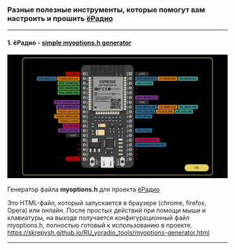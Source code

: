 ### Разные полезные инструменты, которые помогут вам настроить и прошить [ёРадио](https://github.com/e2002/yoradio)
---
#### 1. ёРадио - [simple myoptions.h generator](https://skrepysh.github.io/RU_yoradio_tools/myoptions-generator.html)
<img src="images/myoptions-generator.jpg" width="830" height="auto">


Генератор файла **myoptions.h** для проекта [ёРадио](https://github.com/e2002/yoradio)

Это HTML-файл, который запускается в браузере (chrome, firefox, Opera) или онлайн. После простых действий
при помощи мыши и клавиатуры, на выходе получается конфигурационный файл myoptions.h, полностью готовый к использованию в проекте.
https://skrepysh.github.io/RU_yoradio_tools/myoptions-generator.html

---
